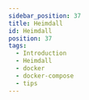 ```yaml
---
sidebar_position: 37
title: Heimdall
id: Heimdall
position: 37
tags:
  - Introduction
  - Heimdall
  - docker
  - docker-compose
  - tips
---
```

